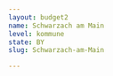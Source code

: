 ```yaml
---
layout: budget2
name: Schwarzach am Main
level: kommune
state: BY
slug: Schwarzach-am-Main

---
```




